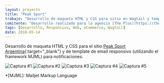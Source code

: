```yaml
---
layout: proyecto
title: "Peak Sport"
trabajo: "Desarrollo de maqueta HTML y CSS para sitio en Wagtail y template de email responsivo"
comitente: "Desarrollo realizado para la agencia [The Plus](https://theplus.agency)."
tags: [Desarrollo, Responsivo, Web, eCommerce, Wagtail]
date: 2018-05-14
---
```


Desarrollo de maqueta HTML y CSS para el sitio [Peak Sport Argentina](https://www.peaksport.com.ar/){:target="_blank"} y de template de email responsivo (utilizando el framework MJML) para notificaciones.

<div class="fotorama" data-loop="true">
    <img src="{{ site.baseurl }}/img/2018_peak-01.jpg" alt="Captura #1" />
    <img src="{{ site.baseurl }}/img/2018_peak-02.jpg" alt="Captura #2" />
    <img src="{{ site.baseurl }}/img/2018_peak-03.jpg" alt="Captura #3" />
    <img src="{{ site.baseurl }}/img/2018_peak-04.jpg" alt="Captura #4" />
    <img src="{{ site.baseurl }}/img/2018_peak-05.jpg" alt="Captura #5" />
</div>

*[MJML]: Mailjet Markup Language
